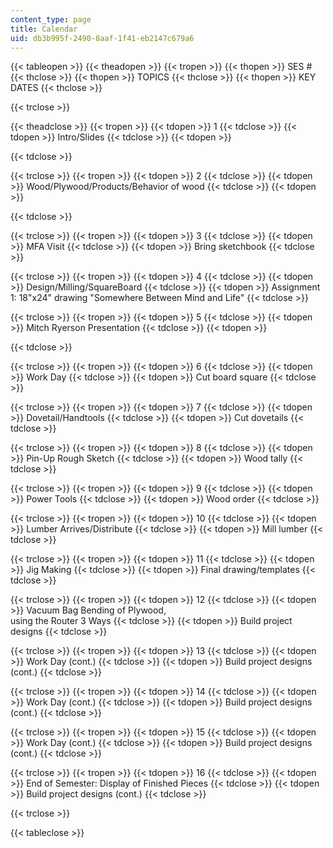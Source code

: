 ```yaml
---
content_type: page
title: Calendar
uid: db3b995f-2490-8aaf-1f41-eb2147c679a6
---
```


{{< tableopen >}}
{{< theadopen >}}
{{< tropen >}}
{{< thopen >}}
SES #
{{< thclose >}}
{{< thopen >}}
TOPICS
{{< thclose >}}
{{< thopen >}}
KEY DATES
{{< thclose >}}

{{< trclose >}}

{{< theadclose >}}
{{< tropen >}}
{{< tdopen >}}
1
{{< tdclose >}}
{{< tdopen >}}
Intro/Slides
{{< tdclose >}}
{{< tdopen >}}

{{< tdclose >}}

{{< trclose >}}
{{< tropen >}}
{{< tdopen >}}
2
{{< tdclose >}}
{{< tdopen >}}
Wood/Plywood/Products/Behavior of wood
{{< tdclose >}}
{{< tdopen >}}

{{< tdclose >}}

{{< trclose >}}
{{< tropen >}}
{{< tdopen >}}
3
{{< tdclose >}}
{{< tdopen >}}
MFA Visit
{{< tdclose >}}
{{< tdopen >}}
Bring sketchbook
{{< tdclose >}}

{{< trclose >}}
{{< tropen >}}
{{< tdopen >}}
4
{{< tdclose >}}
{{< tdopen >}}
Design/Milling/SquareBoard
{{< tdclose >}}
{{< tdopen >}}
Assignment 1: 18"x24" drawing "Somewhere Between Mind and Life"
{{< tdclose >}}

{{< trclose >}}
{{< tropen >}}
{{< tdopen >}}
5
{{< tdclose >}}
{{< tdopen >}}
Mitch Ryerson Presentation
{{< tdclose >}}
{{< tdopen >}}

{{< tdclose >}}

{{< trclose >}}
{{< tropen >}}
{{< tdopen >}}
6
{{< tdclose >}}
{{< tdopen >}}
Work Day
{{< tdclose >}}
{{< tdopen >}}
Cut board square
{{< tdclose >}}

{{< trclose >}}
{{< tropen >}}
{{< tdopen >}}
7
{{< tdclose >}}
{{< tdopen >}}
Dovetail/Handtools
{{< tdclose >}}
{{< tdopen >}}
Cut dovetails
{{< tdclose >}}

{{< trclose >}}
{{< tropen >}}
{{< tdopen >}}
8
{{< tdclose >}}
{{< tdopen >}}
Pin-Up Rough Sketch
{{< tdclose >}}
{{< tdopen >}}
Wood tally
{{< tdclose >}}

{{< trclose >}}
{{< tropen >}}
{{< tdopen >}}
9
{{< tdclose >}}
{{< tdopen >}}
Power Tools
{{< tdclose >}}
{{< tdopen >}}
Wood order
{{< tdclose >}}

{{< trclose >}}
{{< tropen >}}
{{< tdopen >}}
10
{{< tdclose >}}
{{< tdopen >}}
Lumber Arrives/Distribute
{{< tdclose >}}
{{< tdopen >}}
Mill lumber
{{< tdclose >}}

{{< trclose >}}
{{< tropen >}}
{{< tdopen >}}
11
{{< tdclose >}}
{{< tdopen >}}
Jig Making
{{< tdclose >}}
{{< tdopen >}}
Final drawing/templates
{{< tdclose >}}

{{< trclose >}}
{{< tropen >}}
{{< tdopen >}}
12
{{< tdclose >}}
{{< tdopen >}}
Vacuum Bag Bending of Plywood,  
using the Router 3 Ways
{{< tdclose >}}
{{< tdopen >}}
Build project designs
{{< tdclose >}}

{{< trclose >}}
{{< tropen >}}
{{< tdopen >}}
13
{{< tdclose >}}
{{< tdopen >}}
Work Day (cont.)
{{< tdclose >}}
{{< tdopen >}}
Build project designs (cont.)
{{< tdclose >}}

{{< trclose >}}
{{< tropen >}}
{{< tdopen >}}
14
{{< tdclose >}}
{{< tdopen >}}
Work Day (cont.)
{{< tdclose >}}
{{< tdopen >}}
Build project designs (cont.)
{{< tdclose >}}

{{< trclose >}}
{{< tropen >}}
{{< tdopen >}}
15
{{< tdclose >}}
{{< tdopen >}}
Work Day (cont.)
{{< tdclose >}}
{{< tdopen >}}
Build project designs (cont.)
{{< tdclose >}}

{{< trclose >}}
{{< tropen >}}
{{< tdopen >}}
16
{{< tdclose >}}
{{< tdopen >}}
End of Semester: Display of Finished Pieces
{{< tdclose >}}
{{< tdopen >}}
Build project designs (cont.)
{{< tdclose >}}

{{< trclose >}}

{{< tableclose >}}